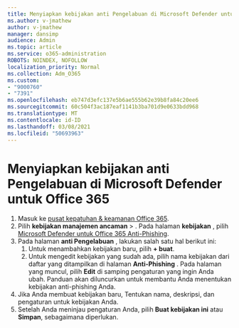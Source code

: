 ```yaml
---
title: Menyiapkan kebijakan anti Pengelabuan di Microsoft Defender untuk Office 365
ms.author: v-jmathew
author: v-jmathew
manager: dansimp
audience: Admin
ms.topic: article
ms.service: o365-administration
ROBOTS: NOINDEX, NOFOLLOW
localization_priority: Normal
ms.collection: Adm_O365
ms.custom:
- "9000760"
- "7391"
ms.openlocfilehash: eb747d3efc137e5b6ae555b62e39b8fa84c20ee6
ms.sourcegitcommit: 60c504f3ac187eaf1141b3ba701d9e0633bdd968
ms.translationtype: MT
ms.contentlocale: id-ID
ms.lasthandoff: 03/08/2021
ms.locfileid: "50693963"
---
```

# <a name="set-up-anti-phishing-policies-in-microsoft-defender-for-office-365"></a>Menyiapkan kebijakan anti Pengelabuan di Microsoft Defender untuk Office 365

1. Masuk ke [pusat kepatuhan & keamanan Office 365](https://go.microsoft.com/fwlink/p/?linkid=2077143).
2. Pilih **kebijakan manajemen ancaman**  >  . Pada halaman **kebijakan** , pilih [Microsoft Defender untuk Office 365 Anti-Phishing](https://go.microsoft.com/fwlink/?linkid=2101369).
3. Pada halaman **anti Pengelabuan** , lakukan salah satu hal berikut ini:
    1. Untuk menambahkan kebijakan baru, pilih **+ buat**.
    1. Untuk mengedit kebijakan yang sudah ada, pilih nama kebijakan dari daftar yang ditampilkan di halaman **Anti-Phishing** . Pada halaman yang muncul, pilih **Edit** di samping pengaturan yang ingin Anda ubah. Panduan akan diluncurkan untuk membantu Anda menentukan kebijakan anti-phishing Anda.
4. Jika Anda membuat kebijakan baru, Tentukan nama, deskripsi, dan pengaturan untuk kebijakan Anda.
5. Setelah Anda meninjau pengaturan Anda, pilih **Buat kebijakan ini** atau **Simpan**, sebagaimana diperlukan.
